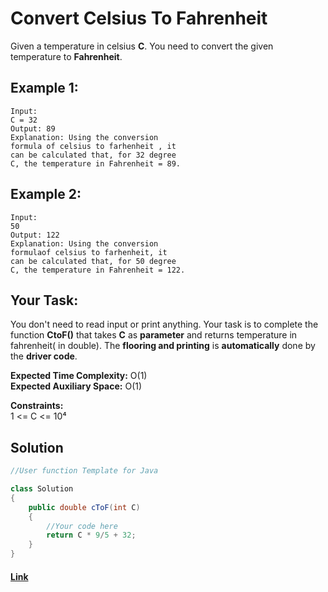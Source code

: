 
# Convert Celsius To Fahrenheit 

Given a temperature in celsius **C**. You need to convert the given temperature to **Fahrenheit**.

## Example 1:

```
Input:
C = 32
Output: 89
Explanation: Using the conversion 
formula of celsius to farhenheit , it
can be calculated that, for 32 degree
C, the temperature in Fahrenheit = 89.
```

## Example 2:

```
Input:
50
Output: 122
Explanation: Using the conversion 
formulaof celsius to farhenheit, it
can be calculated that, for 50 degree
C, the temperature in Fahrenheit = 122.
```

## Your Task:
You don't need to read input or print anything. Your task is to complete the function **CtoF()** that takes **C** as **parameter** and returns temperature in fahrenheit( in double). The **flooring and printing** is **automatically** done by the **driver code**.


**Expected Time Complexity:** O(1)  
**Expected Auxiliary Space:** O(1)

**Constraints:**  
1 <= C <= 10⁴


## Solution


```java
//User function Template for Java

class Solution
{
    public double cToF(int C)
    {
        //Your code here
        return C * 9/5 + 32;
    }
}
```

#### [Link](https://practice.geeksforgeeks.org/problems/convert-celsius-to-fahrenheit/1/?track=DSASP-Mathematics&batchId=154)